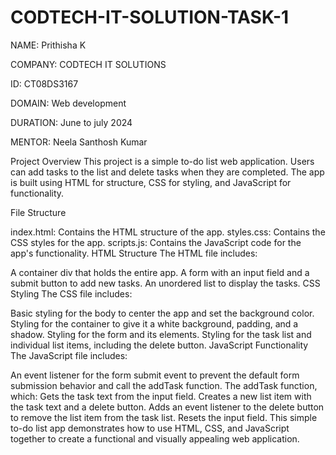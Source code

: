 # CODTECH-IT-SOLUTION-TASK-1
NAME: Prithisha K

COMPANY: CODTECH IT SOLUTIONS

ID: CT08DS3167

DOMAIN: Web development

DURATION: June to july 2024

MENTOR: Neela Santhosh Kumar

Project Overview This project is a simple to-do list web application. Users can add tasks to the list and delete tasks when they are completed. The app is built using HTML for structure, CSS for styling, and JavaScript for functionality.

File Structure

index.html: Contains the HTML structure of the app.
styles.css: Contains the CSS styles for the app.
scripts.js: Contains the JavaScript code for the app's functionality.
HTML Structure The HTML file includes:

A container div that holds the entire app.
A form with an input field and a submit button to add new tasks.
An unordered list to display the tasks.
CSS Styling The CSS file includes:

Basic styling for the body to center the app and set the background color.
Styling for the container to give it a white background, padding, and a shadow.
Styling for the form and its elements.
Styling for the task list and individual list items, including the delete button.
JavaScript Functionality The JavaScript file includes:

An event listener for the form submit event to prevent the default form submission behavior and call the addTask function.
The addTask function, which:
Gets the task text from the input field.
Creates a new list item with the task text and a delete button.
Adds an event listener to the delete button to remove the list item from the task list.
Resets the input field.
This simple to-do list app demonstrates how to use HTML, CSS, and JavaScript together to create a functional and visually appealing web application.
